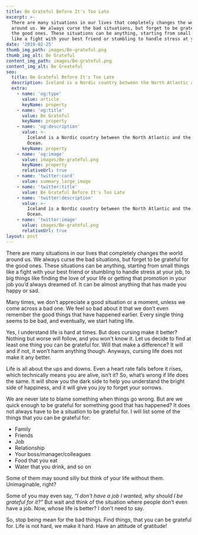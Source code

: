 ```yaml
---
title: Be Grateful Before It's Too Late
excerpt: >-
  There are many situations in our lives that completely changes the world
  around us. We always curse the bad situations, but forget to be grateful for
  the good ones. These situations can be anything, starting from small things
  like a fight with your best friend or stumbling to handle stress at your job.
date: '2019-02-25'
thumb_img_path: images/Be-grateful.png
thumb_img_alt: Be Grateful
content_img_path: images/Be-grateful.png
content_img_alt: Be Greateful
seo:
  title: Be Grateful Before It's Too Late
  description: Iceland is a Nordic country between the North Atlantic and the Arctic Ocean.
  extra:
    - name: 'og:type'
      value: article
      keyName: property
    - name: 'og:title'
      value: Be Grateful
      keyName: property
    - name: 'og:description'
      value: >-
        Iceland is a Nordic country between the North Atlantic and the Arctic
        Ocean.
      keyName: property
    - name: 'og:image'
      value: images/Be-grateful.png
      keyName: property
      relativeUrl: true
    - name: 'twitter:card'
      value: summary_large_image
    - name: 'twitter:title'
      value: Be Grateful Before It's Too Late
    - name: 'twitter:description'
      value: >-
        Iceland is a Nordic country between the North Atlantic and the Arctic
        Ocean.
    - name: 'twitter:image'
      value: images/Be-grateful.png
      relativeUrl: true
layout: post
---
```

There are many situations in our lives that completely changes the world around us. We always curse the bad situations, but forget to be grateful for the good ones. These situations can be anything, starting from small things like a fight with your best friend or stumbling to handle stress at your job, to big things like finding the love of your life or getting that promotion in your job you’d always dreamed of. It can be almost anything that has made you happy or sad.

Many times, we don’t appreciate a good situation or a moment, unless we come across a bad one. We feel so bad about it that we don’t even remember the good things that have happened earlier. Every single thing seems to be bad, and eventually, we start hating life.

Yes, I understand life is hard at times. But does cursing make it better? Nothing but worse will follow, and you won't know it. Let us decide to find at least one thing you can be grateful for. Will that make a difference? It will and if not, it won’t harm anything though. Anyways, cursing life does not make it any better.

Life is all about the ups and downs. Even a heart rate falls before it rises, which technically means you are alive, isn’t it? So, what’s wrong if life does the same. It will show you the dark side to help you understand the bright side of happiness, and it will give you joy to forget your sorrows.

We are never late to blame something when things go wrong. But are we quick enough to be grateful for something good that has happened? It does not always have to be a situation to be grateful for. I will list some of the things that you can be grateful for:
- Family
- Friends
- Job
- Relationship
- Your boss/manager/colleagues
- Food that you eat
- Water that you drink, and so on

Some of them may sound silly but think of your life without them. Unimaginable, right?

Some of you may even say, *“I don’t have a job I wanted, why should I be grateful for it?”* But wait and think of the situation where people don’t even have a job. Now, whose life is better? I don’t need to say.

So, stop being mean for the bad things. Find things, that you can be grateful for. Life is not hard, we make it hard. Have an attitude of gratitude!